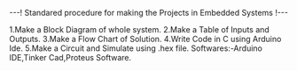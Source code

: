 ---! Standared procedure for making the Projects in  Embedded Systems !---

1.Make a Block Diagram of whole system.
2.Make a Table of Inputs and Outputs.
3.Make a Flow Chart of Solution.
4.Write Code in C using Arduino Ide.
5.Make a Circuit and Simulate using .hex file.
Softwares:-Arduino IDE,Tinker Cad,Proteus Software.

